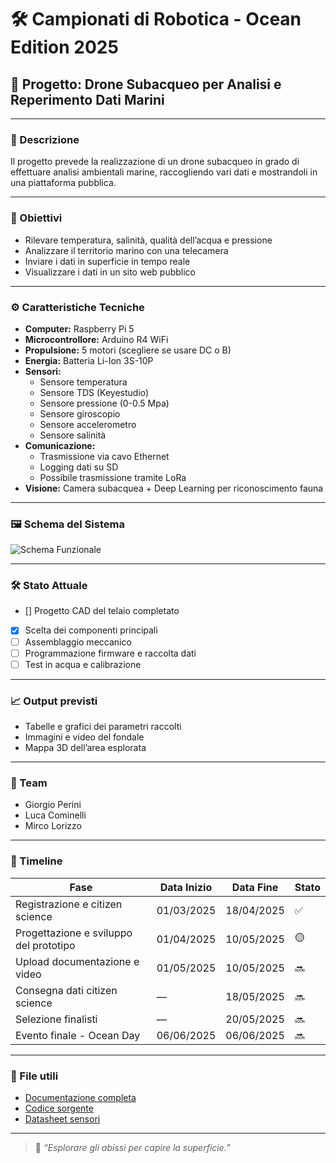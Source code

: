 # 🛠️ Campionati di Robotica - Ocean Edition 2025

## 🤖 Progetto: Drone Subacqueo per Analisi e Reperimento Dati Marini

---

### 📌 Descrizione
Il progetto prevede la realizzazione di un drone subacqueo in grado di effettuare analisi ambientali marine, raccogliendo vari dati e mostrandoli in una piattaforma pubblica.

---

### 🎯 Obiettivi
- Rilevare temperatura, salinità, qualità dell’acqua e pressione  
- Analizzare il territorio marino con una telecamera  
- Inviare i dati in superficie in tempo reale  
- Visualizzare i dati in un sito web pubblico

---

### ⚙️ Caratteristiche Tecniche
- **Computer:** Raspberry Pi 5  
- **Microcontrollore:** Arduino R4 WiFi  
- **Propulsione:** 5 motori (scegliere se usare DC o B)  
- **Energia:** Batteria Li-Ion 3S-10P  
- **Sensori:**  
  - Sensore temperatura  
  - Sensore TDS (Keyestudio)  
  - Sensore pressione (0-0.5 Mpa)  
  - Sensore giroscopio  
  - Sensore accelerometro  
  - Sensore salinità  
- **Comunicazione:**  
  - Trasmissione via cavo Ethernet  
  - Logging dati su SD  
  - Possibile trasmissione tramite LoRa  
- **Visione:** Camera subacquea + Deep Learning per riconoscimento fauna

---

### 🖼️ Schema del Sistema
![Schema Funzionale](img/schema-drone-sub.png)

---

### 🛠️ Stato Attuale
- [] Progetto CAD del telaio completato  
- [x] Scelta dei componenti principali  
- [ ] Assemblaggio meccanico  
- [ ] Programmazione firmware e raccolta dati  
- [ ] Test in acqua e calibrazione

---

### 📈 Output previsti
- Tabelle e grafici dei parametri raccolti  
- Immagini e video del fondale  
- Mappa 3D dell’area esplorata

---

### 👥 Team
- Giorgio Perini  
- Luca Cominelli  
- Mirco Lorizzo

---

### 📅 Timeline

| Fase                                   | Data Inizio     | Data Fine        | Stato |
|----------------------------------------|------------------|------------------|--------|
| Registrazione e citizen science        | 01/03/2025       | 18/04/2025       | ✅ |
| Progettazione e sviluppo del prototipo | 01/04/2025       | 10/05/2025       | 🟡 |
| Upload documentazione e video          | 01/05/2025       | 10/05/2025       | 🔜 |
| Consegna dati citizen science          | —                | 18/05/2025       | 🔜 |
| Selezione finalisti                    | —                | 20/05/2025       | 🔜 |
| Evento finale - Ocean Day              | 06/06/2025       | 06/06/2025       | 🔜 |

---

### 📂 File utili
- [Documentazione completa](doc/ocean2025_project.pdf)  
- [Codice sorgente](src/main.cpp)  
- [Datasheet sensori](datasheet/)

---

> 🧠 *“Esplorare gli abissi per capire la superficie.”*

